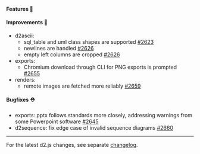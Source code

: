 #### Features 🚀

#### Improvements 🧹

- d2ascii:
  - sql_table and uml class shapes are supported [#2623](https://github.com/terrastruct/d2/pull/2623)
  - newlines are handled [#2626](https://github.com/terrastruct/d2/pull/2626)
  - empty left columns are cropped [#2626](https://github.com/terrastruct/d2/pull/2626)
- exports:
  - Chromium download through CLI for PNG exports is prompted [#2655](https://github.com/terrastruct/d2/pull/2655)
- renders:
  - remote images are fetched more reliably [#2659](https://github.com/terrastruct/d2/pull/2659)

#### Bugfixes ⛑️

- exports: pptx follows standards more closely, addressing warnings from some Powerpoint software [#2645](https://github.com/terrastruct/d2/pull/2645)
- d2sequence: fix edge case of invalid sequence diagrams [#2660](https://github.com/terrastruct/d2/pull/2660)

---

For the latest d2.js changes, see separate [changelog](https://github.com/terrastruct/d2/blob/master/d2js/js/CHANGELOG.md).
